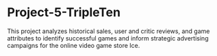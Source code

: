 # Project-5-TripleTen
This project analyzes historical sales, user and critic reviews, and game attributes to identify successful games and inform strategic advertising campaigns for the online video game store Ice.
